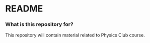 # README #

### What is this repository for? ###

This repository will contain material related to Physics Club course.
